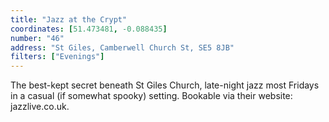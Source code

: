 ```yaml
---
title: "Jazz at the Crypt"
coordinates: [51.473481, -0.088435]
number: "46"
address: "St Giles, Camberwell Church St, SE5 8JB"
filters: ["Evenings"]
---
```


The best-kept secret beneath St Giles Church, late-night jazz most Fridays in a casual (if somewhat spooky) setting. Bookable via their website: jazzlive.co.uk.
